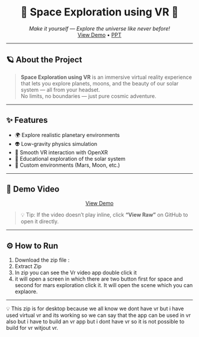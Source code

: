 <!-- PROJECT LOGO -->
<h1 align="center">🚀 Space Exploration using VR 🌌</h1>

<p align="center">
  <em>Make it yourself — Explore the universe like never before!</em>
  <br>
  <a href="https://github.com/HKgaminghub/Space-exploration-using-vr/blob/main/demo.mp4">View Demo</a> •
  <a href="https://github.com/HKgaminghub/Space-exploration-using-vr/blob/main/Space-Exploration-with-Virtual-VR.pptx">PPT</a> 
</p>

---

## 🪐 About the Project

> **Space Exploration using VR** is an immersive virtual reality experience that lets you explore planets, moons, and the beauty of our solar system — all from your headset.  
> No limits, no boundaries — just pure cosmic adventure.

---

## ✨ Features

- 🌍 Explore realistic planetary environments  
- 👽 Low-gravity physics simulation  
- 🚀 Smooth VR interaction with OpenXR  
- 🔭 Educational exploration of the solar system  
- 💫 Custom environments (Mars, Moon, etc.)

---

## 🎥 Demo Video

<p align="center">
   <a href="https://github.com/HKgaminghub/Space-exploration-using-vr/blob/main/demo.mp4">View Demo</a>
</p>

> 💡 Tip: If the video doesn’t play inline, click **“View Raw”** on GitHub to open it directly.

---


## ⚙️ How to Run

1. Download the zip file :
2. Extract Zip
3. In zip you can see the Vr video app double click it
4. it will open a screen in which there are two button first for space and second for mars exploration click it. It will open the scene which you can explaore.

---
💡 This zip is for desktop because we all know we dont have vr but i have used virtual vr and its working so we can say that the app can be used in vr also but i have to build an vr app but i dont have vr so it is not possible to build for vr witjout vr.

   
